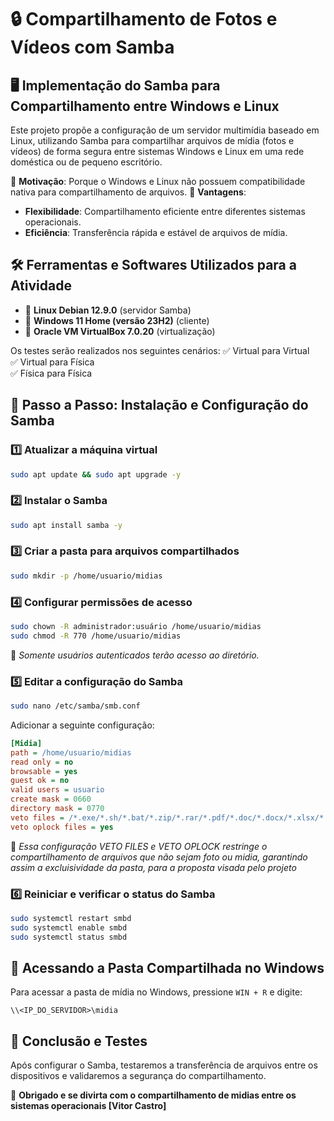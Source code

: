 # 🔒 Compartilhamento de Fotos e Vídeos com Samba

## 🖥️ Implementação do Samba para Compartilhamento entre Windows e Linux

Este projeto propõe a configuração de um servidor multimídia baseado em Linux, utilizando Samba para compartilhar arquivos de mídia (fotos e vídeos) de forma segura entre sistemas Windows e Linux em uma rede doméstica ou de pequeno escritório. 

🔹 **Motivação**: Porque o Windows e Linux não possuem compatibilidade nativa para compartilhamento de arquivos. 
🔹 **Vantagens**:

- **Flexibilidade**: Compartilhamento eficiente entre diferentes sistemas operacionais.
- **Eficiência**: Transferência rápida e estável de arquivos de mídia.

## 🛠️ Ferramentas e Softwares Utilizados para a Atividade

- 🔹 **Linux Debian 12.9.0** (servidor Samba)
- 🔹 **Windows 11 Home (versão 23H2)** (cliente)
- 🔹 **Oracle VM VirtualBox 7.0.20** (virtualização)

Os testes serão realizados nos seguintes cenários:
✅ Virtual para Virtual  
✅ Virtual para Física  
✅ Física para Física  

## 🔧 Passo a Passo: Instalação e Configuração do Samba

### 1️⃣ **Atualizar a máquina virtual**
```bash
sudo apt update && sudo apt upgrade -y
```

### 2️⃣ **Instalar o Samba**
```bash
sudo apt install samba -y
```

### 3️⃣ **Criar a pasta para arquivos compartilhados**
```bash
sudo mkdir -p /home/usuario/midias
```

### 4️⃣ **Configurar permissões de acesso**
```bash
sudo chown -R administrador:usuário /home/usuario/midias
sudo chmod -R 770 /home/usuario/midias
```
🔹 *Somente usuários autenticados terão acesso ao diretório.*

### 5️⃣ **Editar a configuração do Samba**
```bash
sudo nano /etc/samba/smb.conf
```
Adicionar a seguinte configuração:
```ini
[Midia]
path = /home/usuario/midias
read only = no
browsable = yes
guest ok = no
valid users = usuario
create mask = 0660
directory mask = 0770
veto files = /*.exe/*.sh/*.bat/*.zip/*.rar/*.pdf/*.doc/*.docx/*.xlsx/*.pptx/
veto oplock files = yes
```
🔹 *Essa configuração VETO FILES e VETO OPLOCK restringe o compartilhamento de arquivos que não sejam foto ou midia, garantindo assim a excluisividade da pasta, para a proposta visada pelo projeto*

### 6️⃣ **Reiniciar e verificar o status do Samba**
```bash
sudo systemctl restart smbd
sudo systemctl enable smbd
sudo systemctl status smbd
```

## 📂 Acessando a Pasta Compartilhada no Windows

Para acessar a pasta de mídia no Windows, pressione `WIN + R` e digite:
```plaintext
\\<IP_DO_SERVIDOR>\midia
```


## 🚀 Conclusão e Testes

Após configurar o Samba, testaremos a transferência de arquivos entre os dispositivos e validaremos a segurança do compartilhamento.


🚀 **Obrigado e se divirta com o compartilhamento de midias entre os sistemas operacionais [Vitor Castro]**


